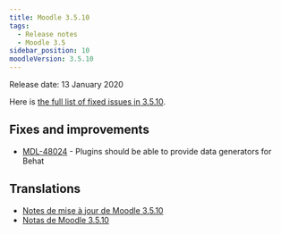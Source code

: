 ```yaml
---
title: Moodle 3.5.10
tags:
  - Release notes
  - Moodle 3.5
sidebar_position: 10
moodleVersion: 3.5.10
---
```


Release date: 13 January 2020

Here is [the full list of fixed issues in 3.5.10](https://tracker.moodle.org/secure/IssueNavigator!executeAdvanced.jspa?jqlQuery=project+%3D+mdl+AND+resolution+%3D+fixed+AND+fixVersion+in+%28%223.5.10%22%29+ORDER+BY+priority+DESC&runQuery=true&clear=true).

## Fixes and improvements

- [MDL-48024](https://tracker.moodle.org/browse/MDL-48024) - Plugins should be able to provide data generators for Behat

## Translations

- [Notes de mise à jour de Moodle 3.5.10](https://docs.moodle.org/fr/Notes_de_mise_à_jour_de_Moodle_3.5.10)
- [Notas de Moodle 3.5.10](https://docs.moodle.org/es/Notas_de_Moodle_3.5.10)
